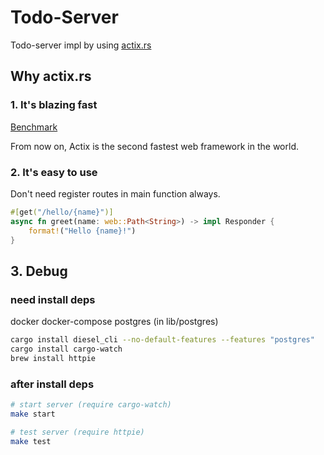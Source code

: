 # Todo-Server

Todo-server impl by using [actix.rs](https://actix.rs)

## Why actix.rs

### 1. It's blazing fast

[Benchmark](https://www.techempower.com/benchmarks/#section=data-r21&hw=ph&test=fortune)

From now on, Actix is the second fastest web framework in the world.

### 2. It's easy to use

Don't need register routes in main function always.

```rust
#[get("/hello/{name}")]
async fn greet(name: web::Path<String>) -> impl Responder {
    format!("Hello {name}!")
}
```

## 3. Debug

### need install deps

docker
docker-compose
postgres (in lib/postgres)

```bash
cargo install diesel_cli --no-default-features --features "postgres"
cargo install cargo-watch
brew install httpie
```

### after install deps

```bash
# start server (require cargo-watch) 
make start

# test server (require httpie)
make test
```
